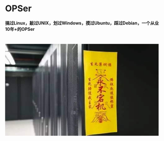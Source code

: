 # OPSer
#### 搞过Linux，敲过UNIX，划过Windows，摸过Ubuntu，踩过Debian，一个从业10年+的OPSer
#


<img src="/图库/神灵/nodown.jpg"  width="500" height="300" >

